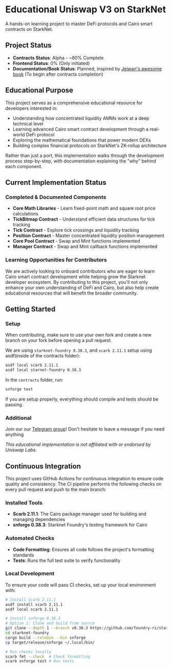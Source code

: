# Educational Uniswap V3 on StarkNet

A hands-on learning project to master DeFi protocols and Cairo smart contracts on StarkNet.

## Project Status
- **Contracts Status**: Alpha - ~80% Complete
- **Frontend Status**: 0% (Only initiated)
- **Documentation/Book Status**: Planned, inspired by [Jeiwan's awesome book](https://uniswapv3book.com/) (To begin after contracts completion)

## Educational Purpose

This project serves as a comprehensive educational resource for developers interested in:
- Understanding how concentrated liquidity AMMs work at a deep technical level
- Learning advanced Cairo smart contract development through a real-world DeFi protocol
- Exploring the mathematical foundations that power modern DEXs
- Building complex financial protocols on StarkNet's ZK-rollup architecture

Rather than just a port, this implementation walks through the development process step-by-step, with documentation explaining the "why" behind each component.

## Current Implementation Status

### Completed & Documented Components
- **Core Math Libraries** - Learn fixed-point math and square root price calculations
- **TickBitmap Contract** - Understand efficient data structures for tick tracking
- **Tick Contract** - Explore tick crossings and liquidity tracking
- **Position Contract** - Master concentrated liquidity position management
- **Core Pool Contract** - Swap and Mint functions implemented
- **Manager Contract** - Swap and Mint callback functions implemented

### Learning Opportunities for Contributors

We are actively looking to onboard contributors who are eager to learn Cairo smart contract development while helping grow the Starknet developer ecosystem. By contributing to this project, you'll not only enhance your own understanding of DeFi and Cairo, but also help create educational resources that will benefit the broader community.

## Getting Started



### Setup

When contributing, make sure to use your own fork and create a new branch on your fork before opening a pull request.

We are using `starknet-foundry 0.38.3`, and `scarb 2.11.1` 
setup using asdf(inside of the contracts folder):
```bash
asdf local scarb 2.11.1
asdf local starnet-foundry 0.38.3
```

In the `contracts` folder, run:
```bash
snforge test
```

If you are setup properly, everything should compile and tests should be passing.


### Additional
Join our our [Telegram group](https://t.me/+bPtBG-CEsLlhYzM1)! Don't hesitate to leave a message if you need anything


*This educational implementation is not affiliated with or endorsed by Uniswap Labs.*


## Continuous Integration

This project uses GitHub Actions for continuous integration to ensure code quality and consistency. The CI pipeline performs the following checks on every pull request and push to the main branch:

### Installed Tools

- **Scarb 2.11.1**: The Cairo package manager used for building and managing dependencies
- **snforge 0.38.3**: Starknet Foundry's testing framework for Cairo

### Automated Checks

- **Code Formatting**: Ensures all code follows the project's formatting standards
- **Tests**: Runs the full test suite to verify functionality

### Local Development

To ensure your code will pass CI checks, set up your local environment with:

```bash
# Install Scarb 2.11.1
asdf install scarb 2.11.1
asdf local scarb 2.11.1

# Install snforge 0.38.3
# Option 1: Clone and build from source
git clone --depth 1 --branch v0.38.3 https://github.com/foundry-rs/starknet-foundry.git
cd starknet-foundry
cargo build --release --bin snforge
cp target/release/snforge ~/.local/bin/

# Run checks locally
scarb fmt --check  # Check formatting
scarb snforge test # Run tests
```